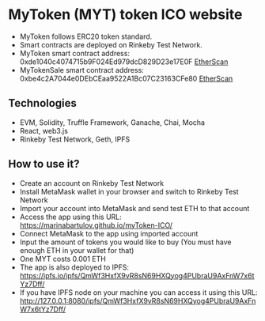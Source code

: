 # MyToken (MYT) token ICO website
- MyToken follows ERC20 token standard.
- Smart contracts are deployed on Rinkeby Test Network.
- MyToken smart contract address: 0xde1040c4074715b9F024Ed979dcD829D23e17E0F [EtherScan](https://rinkeby.etherscan.io/token/0xde1040c4074715b9F024Ed979dcD829D23e17E0F) 
- MyTokenSale smart contract address: 0xbe4c2A7044e0DEbCEaa9522A1Bc07C23163CFe80 [EtherScan](https://rinkeby.etherscan.io/address/0xbe4c2A7044e0DEbCEaa9522A1Bc07C23163CFe80)

## Technologies
- EVM, Solidity, Truffle Framework, Ganache, Chai, Mocha
- React, web3.js
- Rinkeby Test Network, Geth, IPFS

## How to use it?
- Create an account on Rinkeby Test Network
- Install MetaMask wallet in your browser and switch to Rinkeby Test Network
- Import your account into MetaMask and send test ETH to that account
- Access the app using this URL: https://marinabartulov.github.io/myToken-ICO/
- Connect MetaMask to the app using imported account
- Input the amount of tokens you would like to buy (You must have enough ETH in your wallet for that)
- One MYT costs 0.001 ETH
- The app is also deployed to IPFS: https://ipfs.io/ipfs/QmWf3HxfX9vR8sN69HXQyog4PUbraU9AxFnW7x6tYz7Dff/
- If you have IPFS node on your machine you can access it using this URL: http://127.0.0.1:8080/ipfs/QmWf3HxfX9vR8sN69HXQyog4PUbraU9AxFnW7x6tYz7Dff/
